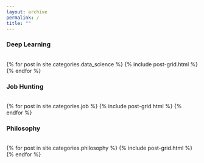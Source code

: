 ```yaml
---
layout: archive
permalink: /
title: ""
---
```


<div class="tiles">
  <h3>Deep Learning</h3><br />
    {% for post in site.categories.data_science %}
      {% include post-grid.html %}
    {% endfor %}

  <h3>Job Hunting</h3><br />
    {% for post in site.categories.job %}
      {% include post-grid.html %}
    {% endfor %}
  <br />
  <h3>Philosophy</h3><br />
    {% for post in site.categories.philosophy %}
      {% include post-grid.html %}
    {% endfor %}
</div>


